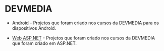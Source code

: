 
# DEVMEDIA


+ [Android](https://github.com/ThiagoYuri/DEVMEDIA/tree/main/Android) - Projetos que foram criado nos cursos da DEVMEDIA para os dispositivos Android.
 
+ [Web ASP.NET](https://github.com/ThiagoYuri/DEVMEDIA/tree/main/Web%20ASP.NET) - Projetos que foram criado nos cursos da DEVMEDIA que foram criado em ASP.NET.

